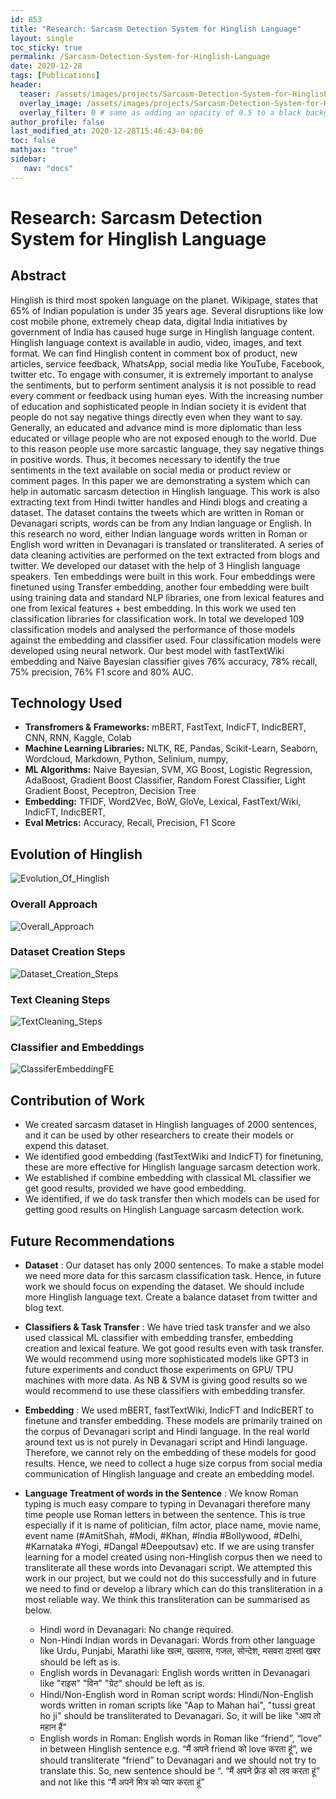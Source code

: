 ```yaml
---
id: 853    
title: "Research: Sarcasm Detection System for Hinglish Language"
layout: single
toc_sticky: true
permalink: /Sarcasm-Detection-System-for-Hinglish-Language
date: 2020-12-28
tags: [Publications]
header:
  teaser: /assets/images/projects/Sarcasm-Detection-System-for-Hinglish-Language.jpg
  overlay_image: /assets/images/projects/Sarcasm-Detection-System-for-Hinglish-Language.jpg
  overlay_filter: 0 # same as adding an opacity of 0.5 to a black background
author_profile: false
last_modified_at: 2020-12-28T15:46:43-04:00
toc: false
mathjax: "true"
sidebar:
   nav: "docs"
---
```


# Research: Sarcasm Detection System for Hinglish Language

## Abstract 
Hinglish is third most spoken language on the planet. Wikipage, states that 65% of Indian population is under 35 years age. Several disruptions like low cost mobile phone, extremely cheap data, digital India initiatives by government of India has caused huge surge in Hinglish language content. Hinglish language context is available in audio, video, images, and text format. We can find Hinglish content in comment box of product, new articles, service feedback, WhatsApp, social media like YouTube, Facebook, twitter etc. To engage with consumer, it is extremely important to analyse the sentiments, but to perform sentiment analysis it is not possible to read every comment or feedback using human eyes. With the increasing number of education and sophisticated people in Indian society it is evident that people do not say negative things directly even when they want to say. Generally, an educated and advance mind is more diplomatic than less educated or village people who are not exposed enough to the world. Due to this reason people use more sarcastic language, they say negative things in positive words. Thus, it becomes necessary to identify the true sentiments in the text available on social media or product review or comment pages. In this paper we are demonstrating a system which can help in automatic sarcasm detection in Hinglish language. This work is also extracting text from Hindi twitter handles and Hindi blogs and creating a dataset. The dataset contains the tweets which are written in Roman or Devanagari scripts, words can be from any Indian language or English. In this research no word, either Indian language words written in Roman or English word written in Devanagari is translated or transliterated. A series of data cleaning activities are performed on the text extracted from blogs and twitter. We developed our dataset with the help of 3 Hinglish language speakers. Ten embeddings were built in this work. Four embeddings were finetuned using Transfer embedding, another four embedding were built using training data and standard NLP libraries, one from lexical features and one from lexical features + best embedding. In this work we used ten classification libraries for classification work. In total we developed 109 classification models and analysed the performance of those models against the embedding and classifier used. Four classification models were developed using neural network. Our best model with fastTextWiki embedding and Naïve Bayesian classifier gives 76% accuracy, 78% recall, 75% precision, 76% F1 score and 80% AUC.	

## Technology Used

- **Transfromers & Frameworks:** mBERT, FastText, IndicFT, IndicBERT, CNN, RNN, Kaggle, Colab
- **Machine Learning Libraries:** NLTK, RE, Pandas, Scikit-Learn, Seaborn, Wordcloud, Markdown, Python,  Selinium, numpy,  
- **ML Algorithms:** Naive Bayesian, SVM, XG Boost, Logistic Regression, AdaBoost, Gradient Boost Classifier, Random Forest Classifier, Light Gradient Boost, Peceptron, Decision Tree
- **Embedding:** TFIDF, Word2Vec, BoW, GloVe, Lexical, FastText/Wiki, IndicFT, IndicBERT, 
 - **Eval Metrics:** Accuracy, Recall, Precision, F1 Score

## Evolution of Hinglish
![Evolution_Of_Hinglish](/assets/images/projects/sdhl/Images/Ch1.1-Evolution_Of_Hinglish.png)

### Overall Approach
![Overall_Approach](/assets/images/projects/sdhl/Images/Ch3.2-Overall_Approach.png)

### Dataset Creation Steps
![Dataset_Creation_Steps](/assets/images/projects/sdhl/Images/Ch3.1-Dataset_Creation_Steps.png)

### Text Cleaning Steps
![TextCleaning_Steps](/assets/images/projects/sdhl/Images/TextCleaning_Steps.png)

### Classifier and Embeddings
![ClassiferEmbeddingFE](/assets/images/projects/sdhl/Images/Ch3.2-ClassiferEmbeddingFE.png)


## Contribution of Work
- We created sarcasm dataset in Hinglish languages of 2000 sentences, and it can be used by other researchers to create their models or expend this dataset.
- We identified good embedding (fastTextWiki and IndicFT) for finetuning, these are more effective for Hinglish language sarcasm detection work.
- We established if combine embedding with classical ML classifier we get good results, provided we have good embedding.
- We identified, if we do task transfer then which models can be used for getting good results on Hinglish Language sarcasm detection work.

## Future Recommendations

- **Dataset** : Our dataset has only 2000 sentences. To make a stable model we need more data for this sarcasm classification task. Hence, in future work we should focus on expending the dataset. We should include more Hinglish language text. Create a balance dataset from twitter and blog text.

- **Classifiers & Task Transfer** : We have tried task transfer and we also used classical ML classifier with embedding transfer, embedding creation and lexical feature. We got good results even with task transfer. We would recommend using more sophisticated models like GPT3 in future experiments and conduct those experiments on GPU/ TPU machines with more data. As NB \& SVM is giving good results so we would recommend to use these classifiers with embedding transfer.

- **Embedding** : We used mBERT, fastTextWiki, IndicFT and IndicBERT to finetune and transfer embedding. These models are primarily trained on the corpus of Devanagari script and Hindi language. In the real world around text us is not purely in Devanagari script and Hindi language. Therefore, we cannot rely on the embedding of these models for good results. Hence, we need to collect a huge size corpus from social media communication of Hinglish language and create an embedding model.

- **Language Treatment of words in the Sentence** : We know Roman typing is much easy compare to typing in Devanagari therefore many time people use Roman letters in between the sentence. This is true especially if it is name of politician, film actor, place name, movie name, event name (\#AmitShah, \#Modi,  \#Khan, \#India \#Bollywood, \#Delhi, \#Karnataka \#Yogi, \#Dangal \#Deepoutsav) etc. If we are using transfer learning for a model created using non-Hinglish corpus then we need to transliterate all these words into Devanagari script. We attempted this work in our project, but we could not do this successfully and in future we need to find or develop a library which can do this transliteration in a most reliable way. We think this transliteration can be summarised as below.
  - Hindi word in Devanagari: No change required.
  - Non-Hindi Indian words in Devanagari: Words from other language like Urdu, Punjabi, Marathi like खत्म, खल्लास, गजल, सोन्देश, मसवरा दास्तां खबर should be left as is.
  - English words in Devanagari: English words written in Devanagari like "राइस" "विन" "ग्रेट" should be left as is.
  - Hindi/Non-English word in Roman script words: Hindi/Non-English words written in roman scripts like "Aap to Mahan hai", "tussi great ho ji" should be transliterated to Devanagari. So, it will be like "आप तो महान हैं"
  - English words in Roman: English words in Roman like “friend”, “love” in between Hinglish sentence e.g. “मैं अपने friend को love करता हूं”, we should  transliterate “friend” to Devanagari and we should not try to translate this. So, new sentence should be “. “मैं अपने फ्रेंड को लव करता हूं” and not like this “मैं अपने मित्र को प्यार करता हूं”
